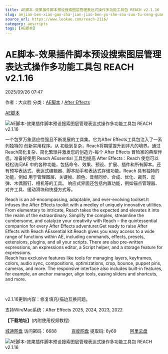 ```yaml
---
title: AE脚本-效果插件脚本预设搜索图层管理表达式操作多功能工具包 REACH v2.1.16
slug: aejiao-ben-xiao-guo-cha-jian-jiao-ben-yu-she-sou-suo-tu-ceng-guan-li-biao-da-shi-cao-zuo-duo-gong-neng-gong-ju-bao-reach-v2-1-16
source_url: https://www.lookae.com/reach-2116/
category: aescripts
tags: [AE脚本]
---
```

# AE脚本-效果插件脚本预设搜索图层管理表达式操作多功能工具包 REACH v2.1.16

2025/09/26 07:47

作者：大众脸
分类：[AE脚本](https://www.lookae.com/after-effects/aescripts/) / [After Effects](https://www.lookae.com/after-effects/)

[AE脚本](https://www.lookae.com/tag/ae%e8%84%9a%e6%9c%ac/)

![AE脚本-效果插件脚本预设搜索图层管理表达式操作多功能工具包 REACH v2.1.16](https://www.lookae.com/wp-content/uploads/2023/06/Reach-AEssential-Kit.jpg "AE脚本-效果插件脚本预设搜索图层管理表达式操作多功能工具包 REACH v2.1.16-LookAE.com")

一个包罗万象适应性强且不断发展的工具集。它为After Effects工具包注入了一系列独特的 创新实用程序。从 初级到复杂，Reach将期望提升到非凡的境界。通过Reach简化复杂、简化繁琐并激发您的创造力-每个 After Effects 冒险家的典型伴侣。准备好使用 Reach AEssential 工具包提高 After Effects：Reach 使您可以轻松访问AE 中的各种功能，包括命令、效果、预设、扩展、插件和所有脚本。还有预写表达式、表达式编辑器、脚本助手和表达式存储功能。Reach 具有独特的功能，例如 用于管理图层、关键帧、颜色、音频同步、合成、优化、裁剪、反弹、木偶图钉、相机等的工具。 响应式界面还包括内置功能，例如锚点管理器、对齐工具、缓动滑块和快捷方式等。

Reach is an all-encompassing, adaptable, and ever-evolving toolset.It infuses the After Effects toolkit with a medley of uniquely innovative utilities. From elementary to intricate, Reach takes the expected and elevates it into the realm of the extraordinary. Simplify the complex, streamline the cumbersome, and catalyze your creativity with Reach – the quintessential companion for every After Effects adventurer.Get ready to raise After Effects with Reach AEssential kit:Reach gives you easy access to a wide range of functions within AE, including commands, effects, presets, extensions, plugins, and all your scripts. There are also pre-written expressions, an expressions editor, a Script helper, and a storage feature for expressions.  
Reach has exclusive features like tools for managing layers, keyframes, colors, audio sync, compositions, optimizations, crop, bounce, puppet pins, cameras, and more. The responsive interface also includes built-in features, for example, an anchor manager, align tools, easing sliders and shortcuts, and more.

[﻿](https://cloud.video.taobao.com//play/u/705956171/p/1/e/6/t/1/415870231520.mp4)

v2.1.16更新内容：修复填充/描边互换问题。

支持Win/Mac系统：After Effects 2025, 2024, 2023, 2022

**【下载地址】**(内附使用视频教程)

[城通网盘](https://url70.ctfile.com/f/2827370-8440809712-fda657?p=4431) 访问密码：6688            [百度网盘](https://pan.baidu.com/s/1JY_o8WOHu2jIW2MNVytjjA?pwd=6y69) 提取码: 6y69           [阿里云盘](https://www.alipan.com/s/98Qde7J3US9)

![AE脚本-效果插件脚本预设搜索图层管理表达式操作多功能工具包 REACH v2.1.16](https://img.alicdn.com/imgextra/i3/705956171/O1CN01sZTfsg1vSMyLLlEc9_!!705956171.jpg "AE脚本-效果插件脚本预设搜索图层管理表达式操作多功能工具包 REACH v2.1.16-LookAE.com")
